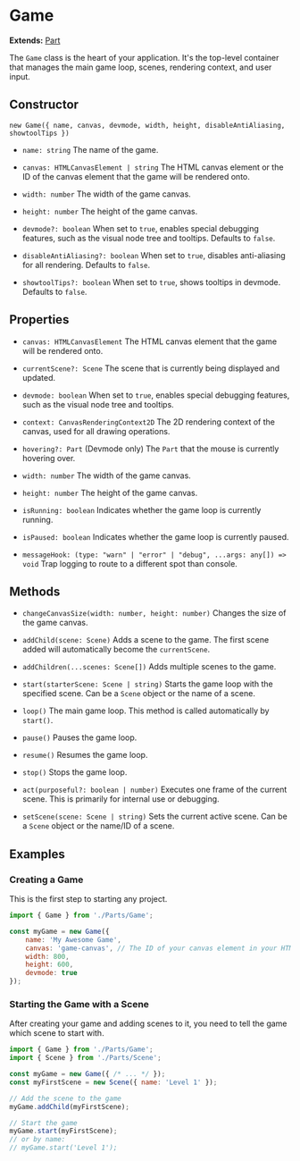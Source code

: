 # Game

**Extends:** [Part](./Part.md)

The `Game` class is the heart of your application. It's the top-level container that manages the main game loop, scenes, rendering context, and user input.

## Constructor

`new Game({ name, canvas, devmode, width, height, disableAntiAliasing, showtoolTips })`

-   `name: string`
    The name of the game.

-   `canvas: HTMLCanvasElement | string`
    The HTML canvas element or the ID of the canvas element that the game will be rendered onto.

-   `width: number`
    The width of the game canvas.

-   `height: number`
    The height of the game canvas.

-   `devmode?: boolean`
    When set to `true`, enables special debugging features, such as the visual node tree and tooltips. Defaults to `false`.

-   `disableAntiAliasing?: boolean`
    When set to `true`, disables anti-aliasing for all rendering. Defaults to `false`.

-   `showtoolTips?: boolean`
    When set to `true`, shows tooltips in devmode. Defaults to `false`.

## Properties

-   `canvas: HTMLCanvasElement`
    The HTML canvas element that the game will be rendered onto.

-   `currentScene?: Scene`
    The scene that is currently being displayed and updated.

-   `devmode: boolean`
    When set to `true`, enables special debugging features, such as the visual node tree and tooltips.

-   `context: CanvasRenderingContext2D`
    The 2D rendering context of the canvas, used for all drawing operations.

-   `hovering?: Part`
    (Devmode only) The `Part` that the mouse is currently hovering over.

-   `width: number`
    The width of the game canvas.

-   `height: number`
    The height of the game canvas.

-   `isRunning: boolean`
    Indicates whether the game loop is currently running.

-   `isPaused: boolean`
    Indicates whether the game loop is currently paused.

-   `messageHook: (type: "warn" | "error" | "debug", ...args: any[]) => void`
    Trap logging to route to a different spot than console.

## Methods

-   `changeCanvasSize(width: number, height: number)`
    Changes the size of the game canvas.

-   `addChild(scene: Scene)`
    Adds a scene to the game. The first scene added will automatically become the `currentScene`.

-   `addChildren(...scenes: Scene[])`
    Adds multiple scenes to the game.

-   `start(starterScene: Scene | string)`
    Starts the game loop with the specified scene. Can be a `Scene` object or the name of a scene.

-   `loop()`
    The main game loop. This method is called automatically by `start()`.

-   `pause()`
    Pauses the game loop.

-   `resume()`
    Resumes the game loop.

-   `stop()`
    Stops the game loop.

-   `act(purposeful?: boolean | number)`
    Executes one frame of the current scene. This is primarily for internal use or debugging.

-   `setScene(scene: Scene | string)`
    Sets the current active scene. Can be a `Scene` object or the name/ID of a scene.

## Examples

### Creating a Game

This is the first step to starting any project.

```javascript
import { Game } from './Parts/Game';

const myGame = new Game({
    name: 'My Awesome Game',
    canvas: 'game-canvas', // The ID of your canvas element in your HTML
    width: 800,
    height: 600,
    devmode: true
});
```

### Starting the Game with a Scene

After creating your game and adding scenes to it, you need to tell the game which scene to start with.

```javascript
import { Game } from './Parts/Game';
import { Scene } from './Parts/Scene';

const myGame = new Game({ /* ... */ });
const myFirstScene = new Scene({ name: 'Level 1' });

// Add the scene to the game
myGame.addChild(myFirstScene);

// Start the game
myGame.start(myFirstScene);
// or by name:
// myGame.start('Level 1');
```